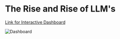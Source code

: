 # The Rise and Rise of LLM's

[Link for Interactive Dashboard](https://public.tableau.com/app/profile/leila.yoo/vizzes)

![Dashboard](https://github.com/user-attachments/assets/db8742b4-1414-413e-899b-9cf8aaebae78)
